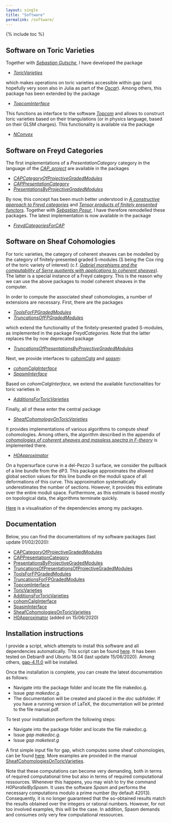 ```yaml
---
layout: single
title: "Software"
permalink: /software/
---
```


{% include toc %}

## Software on Toric Varieties

Together with [*Sebastian Gutsche*](https://sebasguts.github.io/), I have developed the package

* [*ToricVarieties*](https://github.com/homalg-project/ToricVarieties_project/tree/master/ToricVarieties)

which makes operations on toric varieties accessible within gap (and hopefully very soon also in Julia as part of the [*Oscar*](https://oscar.computeralgebra.de/)). Among others, this package has been extended by the package

* [*TopcomInterface*](https://github.com/homalg-project/TopcomInterface)

This functions as interface to the software [*Topcom*](http://www.rambau.wm.uni-bayreuth.de/TOPCOM/) and allows to construct toric varieties based on their triangulations (or in physics language, based on their GLSM charges). This functionality is available via the package

* [*NConvex*](https://github.com/homalg-project/NConvex/graphs/contributors)



## Software on Freyd Categories

The first implementations of a *PresentationCategory* category in the language of the [*CAP_project*](https://homalg-project.github.io/CAP_project/) are available in the packages

* [*CAPCategoryOfProjectiveGradedModules*](https://github.com/HereAround/CAPCategoryOfProjectiveGradedModules)
* [*CAPPresentationCategory*](https://github.com/HereAround/CAPPresentationCategory)
* [*PresentationsByProjectiveGradedModules*](https://github.com/HereAround/PresentationsByProjectiveGradedModules)

By now, this concept has been much better understood in [*A constructive approach to Freyd categories*](https://arxiv.org/abs/1712.03492) and [*Tensor products of finitely presented functors*](https://arxiv.org/abs/1909.00172). Together with [*Sebastian Posur*](https://sebastianpos.github.io/), I have therefore remodelled these packages. The latest implementation is now available in the package

* [*FreydCategoriesForCAP*](https://github.com/homalg-project/CAP_project/tree/master/FreydCategoriesForCAP)



## Software on Sheaf Cohomologies

For toric varieties, the category of coherent sheaves can be modelled by the category of finitely-presented graded S-modules (S being the Cox ring of the toric variety of interest) (c.f. [*Gabriel morphisms and the computability of Serre quotients with applications to coherent sheaves*](https://arxiv.org/abs/1409.2028)). The latter is a special instance of a Freyd category. This is the reason why we can use the above packages to model coherent sheaves in the computer.

In order to compute the associated sheaf cohomologies, a number of extensions are necessary. First, there are the packages

* [*ToolsForFPGradedModules*](https://github.com/homalg-project/SheafCohomologyOnToricVarieties/tree/master/ToolsForFPGradedModules)
* [*TruncationsOfFPGradedModules*](https://github.com/homalg-project/SheafCohomologyOnToricVarieties/tree/master/TruncationsOfFPGradedModules)

which extend the functionality of the finitely-presented graded S-modules, as implemented in the package *FreydCategories*. Note that the latter replaces the by now deprecated package

* [*TruncationsOfPresentationsByProjectiveGradedModules*](https://github.com/homalg-project/TruncationsOfPresentationsByProjectiveGradedModules)

Next, we provide interfaces to [*cohomCalg*](https://benjaminjurke.com/academia-and-research/cohomcalg) and [*spasm*](https://github.com/cbouilla/spasm):

* [*cohomCalgInterface*](https://github.com/homalg-project/SheafCohomologyOnToricVarieties/tree/master/cohomCalgInterface)
* [*SpasmInterface*](https://github.com/homalg-project/SheafCohomologyOnToricVarieties/tree/master/SpasmInterface)

Based on *cohomCalgInterface*, we extend the available functionalities for toric varieties in

* [*AdditionsForToricVarieties*](https://github.com/homalg-project/SheafCohomologyOnToricVarieties/tree/master/AdditionsForToricVarieties)

Finally, all of these enter the central package

* [*SheafCohomologyOnToricVarieties*](https://github.com/homalg-project/SheafCohomologyOnToricVarieties/tree/master/SheafCohomologyOnToricVarieties)

It provides implementations of various algorithms to compute sheaf cohomologies. Among others, the algorithm described in the appendix of [*cohomologies of coherent sheaves and massless spectra in F-theory*](https://arxiv.org/abs/1802.08860) is implemented there. 

* [*H0Approximator*](https://github.com/homalg-project/SheafCohomologyOnToricVarieties/tree/master/H0Approximator)

On a hypersurface curve in a del-Pezzo 3 surface, we consider the pullback of a line bundle from the dP3. This package approximates the allowed global section values for this line bundle on the moduli space of all deformations of this curve. This approximation systematically underestimates the number of sections. However, it provides this estimate over the entire moduli space. Furthermore, as this estimate is based mostly on topological data, the algorithms terminate quickly.

[Here](/SoftwarePackages.pdf) is a visualisation of the dependencies among my packages.


## Documentation

Below, you can find the documentations of my software packages (last update 01/02/2020):

* [CAPCategoryOfProjectiveGradedModules](/CAPCategoryOfProjectiveGradedModules.pdf)
* [CAPPresentationCategory](/CAPPresentationCategory.pdf)
* [PresentationsByProjectiveGradedModules](/PresentationsByProjectiveGradedModules.pdf)
* [TruncationsOfPresentationsOfProjectiveGradedModules](/TruncationsOfPresentationsOfProjectiveGradedModules.pdf)
* [ToolsForFPGradedModules](/ToolsForFPGradedModules.pdf)
* [TruncationsForFPGradedModules](/TruncationsForFPGradedModules.pdf)
* [TopcomInterface](/TopcomInterface.pdf)
* [ToricVarieties](/ToricVarieties.pdf)
* [AdditionsForToricVarieties](/AdditionsForToricVarieties.pdf)
* [cohomCalgInterface](/cohomCalgInterface.pdf)
* [SpasmInterface](/SpasmInterface.pdf)
* [SheafCohomologiesOnToricVarieties](/SheafCohomologiesOnToricVarieties.pdf)
* [H0Approximator](/H0Approximator.pdf) (added on 15/06/2020)

## Installation instructions

I provide a script, which attempts to install this software and all dependencies automatically. This script can be found [here](/Install.sh). It has been tested on Debian9 and Ubuntu 18.04 (last update 15/06/2020). Among others, [gap-4.11.0](https://www.gap-system.org/Releases/4.11.0.html) will be installed.

Once the installation is complete, you can create the latest documentation as follows:

* Navigate into the package folder and locate the file makedoc.g.
* Issue *gap makedoc.g*.
* The documentation will be created and placed in the *doc* subfolder. If you have a running version of LaTeX, the documentation will be printed to the file manual.pdf.

To test your installation perform the following steps:

* Navigate into the package folder and locate the file makedoc.g.
* Issue *gap makedoc.g*.
* Issue *gap maketest.g*

A first simple input file for gap, which computes some sheaf cohomologies, can be found [here](/example.g). More examples are provided in the manual [SheafCohomologiesOnToricVarieties](/SheafCohomologiesOnToricVarieties.pdf).

Note that these computations can become very demanding, both in terms of required computational time but also in terms of required computational ressources. Whenever this happens, you may wish to try the command *H0ParallelBySpasm*. It uses the software *Spasm* and performs the necessary computations modulo a prime number (by default 42013). Consequently, it is no longer guaranteed that the so-obtained results match the results obtained over the integers or rational numbers. However, for not too involved examples, this will be the case. In addition, Spasm demands and consumes only very few computational ressources.
